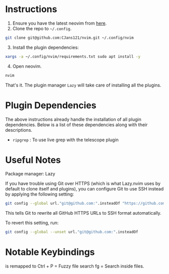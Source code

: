 # Instructions
1. Ensure you have the latest neovim from [here](https://github.com/neovim/neovim/blob/master/INSTALL.md).
2. Clone the repo to `~/.config`.
```bash
git clone git@github.com:CJans121/nvim.git ~/.config/nvim 
```
3. Install the plugin dependencies:
```bash
xargs -a ~/.config/nvim/requirements.txt sudo apt install -y
```
4. Open neovim.
```bash
nvim
```
That's it. The plugin manager `Lazy` will take care of installing all the plugins.

# Plugin Dependencies
The above instructions already handle the installation of all plugin dependencies. Below is a list of these dependencies along with their descriptions.
- `ripgrep` : To use live grep with the telescope plugin
  
# Useful Notes

Package manager: Lazy

If you have trouble using Git over HTTPS (which is what Lazy.nvim uses by default to clone itself and plugins), you can configure Git to use SSH instead by applying the following setting:

```bash
git config --global url."git@github.com:".insteadOf "https://github.com/"
```
This tells Git to rewrite all GitHub HTTPS URLs to SSH format automatically.

To revert this setting, run:
```bash
git config --global --unset url."git@github.com:".insteadOf
```



# Notable Keybindings
<leader> is remapped to <space>
Ctrl + P = Fuzzy file search
<leader>fg = Search inside files.
